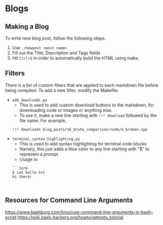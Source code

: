 # Blogs

## Making a Blog
To write new blog post, follow the following steps.

1. Use `./newpost <post name>`
2. Fill out the Title, Description and Tags fields
3. Hit ``Ctrl+S`` in order to automatically build the HTML using make.

## Filters
There is a list of custom filters that are applied to each markdown file before being compiled. To add a new filter, modify the Makefile.

- `add_downloads.py`
    - This is used to add custom download buttons to the markdown, for downloading code or images or anything else.
    - To use it, make a new line starting with `!!! download` followed by the file name. For example,
    ```
    !!! downloads blog_posts/16_brute_comparison/code/e_broken.cpp
    ```
- `terminal_syntax_highlighting.py`
    - This is used to add syntax highlighting for terminal code blocks
    - Namely, this just adds a blue color to any line starting with "$" to represent a prompt
    - Usage is:
    ```
    ```term
    $ cat hello.txt
    hi there!
    ```
    ```


## Resources for Command Line Arguments
https://www.baeldung.com/linux/use-command-line-arguments-in-bash-script
https://wiki.bash-hackers.org/howto/getopts_tutorial
